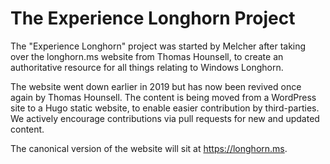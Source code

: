 # The Experience Longhorn Project

The "Experience Longhorn" project was started by Melcher after taking over the longhorn.ms website from Thomas Hounsell, to create an authoritative resource for all things relating to Windows Longhorn.

The website went down earlier in 2019 but has now been revived once again by Thomas Hounsell. The content is being moved from a WordPress site to a Hugo static website, to enable easier contribution by third-parties. We actively encourage contributions via pull requests for new and updated content.

The canonical version of the website will sit at <https://longhorn.ms>.
